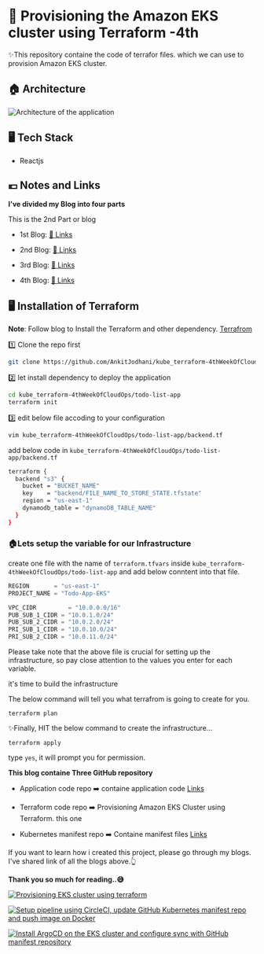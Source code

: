 # 🚀 Provisioning the Amazon EKS cluster using Terraform -4th

✨This repository containe the code of terrafor files. which we can use to provision Amazon EKS cluster.

## 🏠 Architecture
![Architecture of the application](architecture.gif)

## 🖥️ Tech Stack
- Reactjs

## 💶 Notes and Links
**I've divided my Blog into four parts**

This is the 2nd Part or blog

- 1st Blog: [🔗 Links](https://www.showwcase.com/show/35840/deploying-dockerized-app-on-aws-eks-cluster-using-argocd-and-gitops-methodology-with-circleci)

- 2nd Blog: [🔗 Links](https://www.showwcase.com/show/35778/provisioning-the-amazon-eks-cluster-using-terraform)


- 3rd Blog: [🔗 Links](https://www.showwcase.com/show/35857/setup-pipeline-using-circleci-update-github-kubernetes-manifest-repo-and-push-image-on-docker)

- 4th Blog: [🔗 Links](https://www.showwcase.com/show/35858/install-argocd-on-the-eks-cluster-and-configure-sync-with-github-manifest-repository)



## 🖥️ Installation of Terraform

**Note**: Follow blog to Install the Terraform and other dependency. [Terrafrom](https://developer.hashicorp.com/terraform/downloads)

1️⃣ Clone the repo first
```sh
git clone https://github.com/AnkitJodhani/kube_terraform-4thWeekOfCloudOps.git
```
2️⃣ let install dependency to deploy the application 
```sh
cd kube_terraform-4thWeekOfCloudOps/todo-list-app
terraform init
```

3️⃣ edit below file accoding to your configuration
```sh
vim kube_terraform-4thWeekOfCloudOps/todo-list-app/backend.tf
```
add below code in `kube_terraform-4thWeekOfCloudOps/todo-list-app/backend.tf`
```sh
terraform {
  backend "s3" {
    bucket = "BUCKET_NAME"
    key    = "backend/FILE_NAME_TO_STORE_STATE.tfstate"
    region = "us-east-1"
    dynamodb_table = "dynamoDB_TABLE_NAME"
  }
}
```
### 🏠Lets setup the variable for our Infrastructure
create one file with the name of `terraform.tfvars` inside `kube_terraform-4thWeekOfCloudOps/todo-list-app` and add below conntent into that file.
```javascript
REGION       = "us-east-1"
PROJECT_NAME = "Todo-App-EKS"

VPC_CIDR         = "10.0.0.0/16"
PUB_SUB_1_CIDR = "10.0.1.0/24"
PUB_SUB_2_CIDR = "10.0.2.0/24"
PRI_SUB_1_CIDR = "10.0.10.0/24"
PRI_SUB_2_CIDR = "10.0.11.0/24"
```

Please take note that the above file is crucial for setting up the infrastructure, so pay close attention to the values you enter for each variable.

it's time to build the infrastructure 


The below command will tell you what terrafrom is going to create for you.
```
terraform plan
```
✨Finally, HIT the below command to create the infrastructure...
```
terraform apply
```
type `yes`, it will prompt you for permission.



**This blog containe Three GitHub repository**
- Application code repo    ➡️ containe application code [Links](https://github.com/AnkitJodhani/kube_manifest-4thWeekOfCloudOps.git)

- Terraform code repo      ➡️ Provisioning Amazon EKS Cluster using Terraform. this one

- Kubernetes manifest repo ➡️ Containe manifest files [Links](https://github.com/AnkitJodhani/kube_manifest-4thWeekOfCloudOps.git)


If you want to learn how i created this project, please go through my blogs. I've shared link of all the blogs above.👆


**Thank you so much for reading..😅**

[![Provisioning EKS cluster using terraform](https://project-assets.showwcase.com/110249/1688914154356-AWS%2520EKS.gif)](https://www.showwcase.com/show/35778/provisioning-the-amazon-eks-cluster-using-terraform)

[![Setup pipeline using CircleCI, update GitHub Kubernetes manifest repo and push image on Docker](https://project-assets.showwcase.com/110249/1688975395510-git%252Bkubernetes%252Bcircleci.gif)](https://www.showwcase.com/show/35857/setup-pipeline-using-circleci-update-github-kubernetes-manifest-repo-and-push-image-on-docker)

[![Install ArgoCD on the EKS cluster and configure sync with GitHub manifest repository](https://project-assets.showwcase.com/110249/1688982849073-argocd_sync.gif)](https://www.showwcase.com/show/35858/install-argocd-on-the-eks-cluster-and-configure-sync-with-github-manifest-repository)


